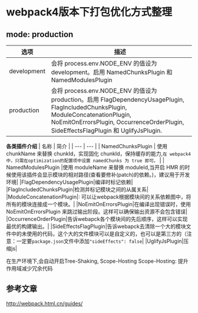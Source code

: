 # webpack4版本下打包优化方式整理

## mode: production

| 选项 | 描述|
| --- | --- |
| development | 会将 process.env.NODE_ENV 的值设为 development。启用 NamedChunksPlugin 和 NamedModulesPlugin |
|production|会将 process.env.NODE_ENV 的值设为 production。启用 FlagDependencyUsagePlugin, FlagIncludedChunksPlugin, ModuleConcatenationPlugin, NoEmitOnErrorsPlugin, OccurrenceOrderPlugin, SideEffectsFlagPlugin 和 UglifyJsPlugin.|

**各类插件介绍**
| 名称 | 简介 |
| --- | --- |
| NamedChunksPlugin | 使用 chunkName 来替换 chunkId，实现固化 chunkId，保持缓存的能力,`在 webpack4 中，只需在optimization的配置项中设置 namedChunks 为 true 即可。` |
| NamedModulesPlugin |使用 moduleName 来替换 moduleId,当开启 HMR 的时候使用该插件会显示模块的相对路径(查看要修补(patch)的依赖。)，建议用于开发环境|
|FlagDependencyUsagePlugin|编译时标记依赖|
|FlagIncludedChunksPlugin|检测并标记模块之间的从属关系|
|ModuleConcatenationPlugin|: 可以让webpack根据模块间的关系依赖图中，将所有的模块连接成一个模块。|
|NoEmitOnErrorsPlugin|在编译出现错误时，使用 NoEmitOnErrorsPlugin 来跳过输出阶段。这样可以确保输出资源不会包含错误|
|OccurrenceOrderPlugin|告诉webapck各个模块间的先后顺序，这样可以实现最优的构建输出。|
|SideEffectsFlagPlugin|告诉webapck去清除一个大的模块文件中的未使用的代码，这个大的文件模块可以是自定义的，也可以是第三方的（注意：一定要`package.json`文件中添加`"sideEffects": false`|
|UglifyJsPlugin|压缩js|


在生产环境下,会自动开启Tree-Shaking, Scope-Hosting
Scope-Hosting: 提升作用域减少冗余代码


## 参考文章
http://webpack.html.cn/guides/

